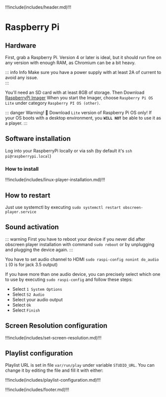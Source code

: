 !!!include(includes/header.md)!!!

# Raspberry Pi


## Hardware

First, grab a Raspberry Pi. Version 4 or later is ideal, but it should run fine on any version with enough RAM, as Chromium can be a bit heavy.

::: info Info
Make sure you have a power supply with at least 2A of current to avoid any issue.<br />
:::

You'll need an SD card with at least 8GB of storage. Then Download [RaspberryPi Imager](https://www.raspberrypi.com/software/)
When you start the Imager, choose `Raspberry Pi OS Lite` under category `Raspberry PI OS (other)`. 

::: danger Warning! 🚨
Download `Lite` version of Raspberry Pi OS only! If your OS boots with a desktop environment, you **`WILL NOT`** be able to use it as a player.
:::

## Software installation

Log into your RaspberryPi locally or via ssh (by default it's `ssh pi@raspberrypi.local`)

### How to install

!!!include(includes/linux-player-installation.md)!!!

## How to restart

Just use systemctl by executing `sudo systemctl restart obscreen-player.service`

## Sound activation
::: warning
First you have to reboot your device if you never did after obscreen player installation with command `sudo reboot` or by unplugging and plugging the device again.
:::

You have to set audio channel to HDMI `sudo raspi-config nonint do_audio 1` (0 is for jack 3.5 output)

If you have more than one audio device, you can precisely select which one to use by executing `sudo raspi-config` and follow these steps:
- Select `1 System Options`
- Select `S2 Audio`
- Select your audio output
- Select `Ok`
- Select `Finish`

## Screen Resolution configuration

!!!include(includes/set-screen-resolution.md)!!!

## Playlist configuration

Playlist URL is set in file `var/run/play` under variable `STUDIO_URL`.
You can change it by editing the file and fill it with either:

!!!include(includes/playlist-configuration.md)!!!

!!!include(includes/footer.md)!!!